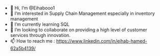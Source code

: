 - 👋 Hi, I’m @Eihabooo1
- 👀 I’m interested in Supply Chain Management especially in inventory management
- 🌱 I’m currently learning SQL
- 💞️ I’m looking to collaborate on providing a high level of customer services through innovation.
- 📫 How to reach me : https://www.linkedin.com/in/eihab-hamed-62a5b4139/

<!---
Eihabooo1/Eihabooo1 is a ✨ special ✨ repository because its `README.md` (this file) appears on your GitHub profile.
You can click the Preview link to take a look at your changes.
--->
